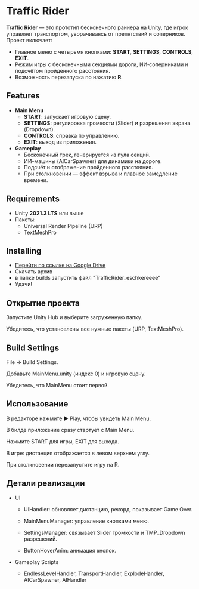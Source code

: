 # Traffic Rider



**Traffic Rider** — это прототип бесконечного раннера на Unity, где игрок управляет транспортом, уворачиваясь от препятствий и соперников. Проект включает:

- Главное меню с четырьмя кнопками: **START**, **SETTINGS**, **CONTROLS**, **EXIT**.
- Режим игры с бесконечными секциями дороги, ИИ‑соперниками и подсчётом пройденного расстояния.
- Возможность перезапуска по нажатию **R**.

## Features

- **Main Menu**
  - **START**: запускает игровую сцену.
  - **SETTINGS**: регулировка громкости (Slider) и разрешения экрана (Dropdown).
  - **CONTROLS**: справка по управлению.
  - **EXIT**: выход из приложения.
- **Gameplay**
  - Бесконечный трек, генерируется из пула секций.
  - ИИ-машины (AICarSpawner) для динамики на дороге.
  - Подсчёт и отображение пройденного расстояния.
  - При столкновении — эффект взрыва и плавное замедление времени.

## Requirements

- Unity **2021.3 LTS** или выше
- Пакеты:
  - Universal Render Pipeline (URP)
  - TextMeshPro

## Installing

- [Перейти по ссылке на Google Drive](https://drive.google.com/file/d/19QIK2L5XSDMHPzIa0eAcEW2KI3zmZmP4/view?usp=sharing)
- Скачать архив
- в папке builds запустить файл "TrafficRider_eschkereeee"
- Удачи!

## Открытие проекта

  Запустите Unity Hub и выберите загруженную папку.

  Убедитесь, что установлены все нужные пакеты (URP, TextMeshPro).

## Build Settings

File → Build Settings.

Добавьте MainMenu.unity (индекс 0) и игровую сцену.

Убедитесь, что MainMenu стоит первой.

## Использование

В редакторе нажмите ▶ Play, чтобы увидеть Main Menu.

В билде приложение сразу стартует с Main Menu.

Нажмите START для игры, EXIT для выхода.

В игре: дистанция отображается в левом верхнем углу.

При столкновении перезапустите игру на R.

## Детали реализации

- UI
    - UIHandler: обновляет дистанцию, рекорд, показывает Game Over.

    - MainMenuManager: управление кнопками меню.

    - SettingsManager: связывает Slider громкости и TMP_Dropdown разрешений.

    - ButtonHoverAnim: анимация кнопок.

- Gameplay Scripts
    - EndlessLevelHandler, TransportHandler, ExplodeHandler, AICarSpawner, AIHandler







